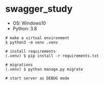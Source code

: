 # swagger_study

* OS: Windows10
* Python: 3.8

```
# make a virtual environment
$ python3 -m venv .venv

# install requirements
(.venv) $ pip install -r requirements.txt

# migrations
(.venv) $ python manage.py migrate

# start server as DEBUG mode
```
